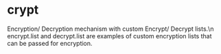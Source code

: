 # crypt
Encryption/ Decryption mechanism with custom Encrypt/ Decrypt lists.\n
encrypt.list and decrypt.list are examples of custom encryption lists that can be passed for encryption.
